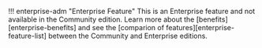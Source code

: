 !!! enterprise-adm "Enterprise Feature"
    This is an Enterprise feature and not available in the Community edition. Learn more about the [benefits][enterprise-benefits] and see the [comparion of features][enterprise-feature-list] between the Community and Enterprise editions.
